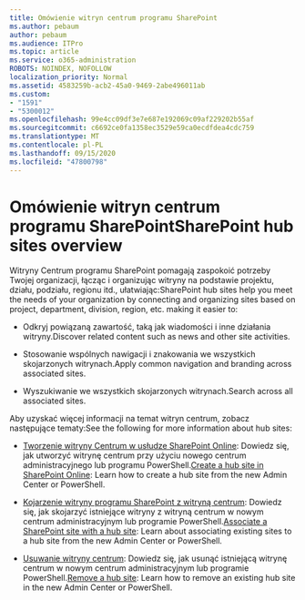```yaml
---
title: Omówienie witryn centrum programu SharePoint
ms.author: pebaum
author: pebaum
ms.audience: ITPro
ms.topic: article
ms.service: o365-administration
ROBOTS: NOINDEX, NOFOLLOW
localization_priority: Normal
ms.assetid: 4583259b-acb2-45a0-9469-2abe496011ab
ms.custom:
- "1591"
- "5300012"
ms.openlocfilehash: 99e4cc09df3e7e687e192069c09af229202b55af
ms.sourcegitcommit: c6692ce0fa1358ec3529e59ca0ecdfdea4cdc759
ms.translationtype: MT
ms.contentlocale: pl-PL
ms.lasthandoff: 09/15/2020
ms.locfileid: "47800798"
---
```

# <a name="sharepoint-hub-sites-overview"></a><span data-ttu-id="e7011-102">Omówienie witryn centrum programu SharePoint</span><span class="sxs-lookup"><span data-stu-id="e7011-102">SharePoint hub sites overview</span></span>

<span data-ttu-id="e7011-103">Witryny Centrum programu SharePoint pomagają zaspokoić potrzeby Twojej organizacji, łącząc i organizując witryny na podstawie projektu, działu, podziału, regionu itd., ułatwiając:</span><span class="sxs-lookup"><span data-stu-id="e7011-103">SharePoint hub sites help you meet the needs of your organization by connecting and organizing sites based on project, department, division, region, etc. making it easier to:</span></span>

- <span data-ttu-id="e7011-104">Odkryj powiązaną zawartość, taką jak wiadomości i inne działania witryny.</span><span class="sxs-lookup"><span data-stu-id="e7011-104">Discover related content such as news and other site activities.</span></span>

- <span data-ttu-id="e7011-105">Stosowanie wspólnych nawigacji i znakowania we wszystkich skojarzonych witrynach.</span><span class="sxs-lookup"><span data-stu-id="e7011-105">Apply common navigation and branding across associated sites.</span></span> 

- <span data-ttu-id="e7011-106">Wyszukiwanie we wszystkich skojarzonych witrynach.</span><span class="sxs-lookup"><span data-stu-id="e7011-106">Search across all associated sites.</span></span>

<span data-ttu-id="e7011-107">Aby uzyskać więcej informacji na temat witryn centrum, zobacz następujące tematy:</span><span class="sxs-lookup"><span data-stu-id="e7011-107">See the following for more information about hub sites:</span></span>
- <span data-ttu-id="e7011-108">[Tworzenie witryny Centrum w usłudze SharePoint Online](https://docs.microsoft.com/sharepoint/create-hub-site): Dowiedz się, jak utworzyć witrynę centrum przy użyciu nowego centrum administracyjnego lub programu PowerShell.</span><span class="sxs-lookup"><span data-stu-id="e7011-108">[Create a hub site in SharePoint Online](https://docs.microsoft.com/sharepoint/create-hub-site): Learn how to create a hub site from the new Admin Center or PowerShell.</span></span>

- <span data-ttu-id="e7011-109">[Kojarzenie witryny programu SharePoint z witryną centrum](https://support.office.com/article/associate-a-sharepoint-site-with-a-hub-site-ae0009fd-af04-4d3d-917d-88edb43efc05): Dowiedz się, jak skojarzyć istniejące witryny z witryną centrum w nowym centrum administracyjnym lub programie PowerShell.</span><span class="sxs-lookup"><span data-stu-id="e7011-109">[Associate a SharePoint site with a hub site](https://support.office.com/article/associate-a-sharepoint-site-with-a-hub-site-ae0009fd-af04-4d3d-917d-88edb43efc05): Learn about associating existing sites to a hub site from the new Admin Center or PowerShell.</span></span>

- <span data-ttu-id="e7011-110">[Usuwanie witryny centrum](https://docs.microsoft.com/sharepoint/remove-hub-site): Dowiedz się, jak usunąć istniejącą witrynę centrum w nowym centrum administracyjnym lub programie PowerShell.</span><span class="sxs-lookup"><span data-stu-id="e7011-110">[Remove a hub site](https://docs.microsoft.com/sharepoint/remove-hub-site): Learn how to remove an existing hub site in the new Admin Center or PowerShell.</span></span>

